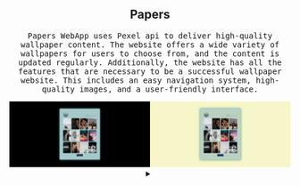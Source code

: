<h2 align='center'>Papers</h2>
  <samp>
    <p align="center">Papers WebApp uses Pexel api to deliver high-quality wallpaper content. The website offers a wide variety of wallpapers for users to choose from, and the content is updated regularly. Additionally, the website has all the features that are necessary to be a successful wallpaper website. This includes an easy navigation system, high-quality images, and a user-friendly interface.    </p>
    <img src="https://raw.githubusercontent.com/SauRavRwT/Papers/main/images/papers-1.png" width="50%" height="50%"><img src="https://raw.githubusercontent.com/SauRavRwT/Papers/main/images/papers-2.png" width="50%" height="50%">
  </samp>

<details align="center">
<summary></summary>
<h2 align='center'>Screenshots</h2>
  <samp>
    <img src="https://raw.githubusercontent.com/SauRavRwT/Papers/main/images/papers-3.png" width="50%" height="50%">
    <img src="https://raw.githubusercontent.com/SauRavRwT/Papers/main/images/papers-4.png" width="50%" height="50%"><img src="https://raw.githubusercontent.com/SauRavRwT/Papers/main/images/papers-5.png" width="50%" height="50%">
    <img src="https://raw.githubusercontent.com/SauRavRwT/Saurav.in/main/images/papers-6.png" width="50%" height="50%"><img src="https://raw.githubusercontent.com/SauRavRwT/Saurav.in/main/images/papers-7.png" width="50%" height="50%">
  </samp>
</details>
